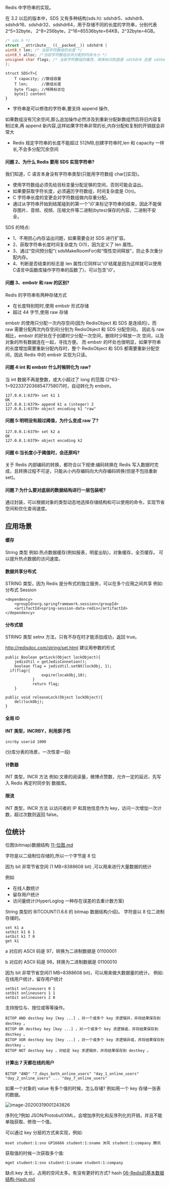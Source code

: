 

Redis 中字符串的实现。

在 3.2 以后的版本中，SDS 又有多种结构(sds.h): sdshdr5、sdshdr8、sdshdr16、sdshdr32、sdshdr64，用于存储不同的长度的字符串，分别代表 2^5=32byte， 2^8=256byte，2^16=65536byte=64KB，2^32byte=4GB。

```c++
/* sds.h */
struct __attribute__ ((__packed__)) sdshdr8 {
uint8_t len; /* 当前字符数组的长度 */
uint8_t alloc; /*当前字符数组总共分配的内存大小 */
unsigned char flags; /* 当前字符数组的属性、用来标识到底是 sdshdr8 还是 sdshdr16 等 */ char buf[]; /* 字符串真正的值 */
};
```

```
struct SDS<T>{
	T capacity; //数组容量
	T len;		//数组长度
	byte flags; //特殊标志位
	byte[] content
}
```

- 字符串是可以修改的字符串,要支持 append 操作,

如果数组没有冗余空间,那么追加操作必然涉及到重新分配新数组然后将旧内容复制过来,再 append 新内容,这样如果字符串非常的长,内存分配和复制的开销就会非常大

- Redis 规定字符串的长度不能超过 512MB,创建字符串时,len 和 capacity 一样长,不会多分配冗余空间

#### 问题 2、为什么 Redis 要用 SDS 实现字符串?

我们知道，C 语言本身没有字符串类型(只能用字符数组 char[]实现)。 

- 使用字符数组必须先给目标变量分配足够的空间，否则可能会溢出。 
- 如果要获取字符长度，必须遍历字符数组，时间复杂度是 O(n)。
- C 字符串长度的变更会对字符数组做内存重分配。 
- 通过从字符串开始到结尾碰到的第一个'\0'来标记字符串的结束，因此不能保存图片、音频、视频、压缩文件等二进制(bytes)保存的内容，二进制不安全。

SDS 的特点:

- 1、不用担心内存溢出问题，如果需要会对 SDS 进行扩容。
-  2、获取字符串长度时间复杂度为 O(1)，因为定义了 len 属性。 
- 3、通过“空间预分配”( sdsMakeRoomFor)和“惰性空间释放”，防止多次重分配内存。
- 4、判断是否结束的标志是 len 属性(它同样以'\0'结尾是因为这样就可以使用 C语言中函数库操作字符串的函数了)，可以包含'\0'。



#### 问题 3、embstr 和 raw 的区别?

Redis 的字符串有两种存储方式

- 在长度特别短时,使用 embstr 形式存储
- 超过 44 字节,使用 raw 存储

embstr 的使用只分配一次内存空间(因为 RedisObject 和 SDS 是连续的)，而 raw 需要分配两次内存空间(分别为 RedisObject 和 SDS 分配空间)。
因此与 raw 相比，embstr 的好处在于创建时少分配一次空间，删除时少释放一次 空间，以及对象的所有数据连在一起，寻找方便。
而 embstr 的坏处也很明显，如果字符串的长度增加需要重新分配内存时，整个 RedisObject 和 SDS 都需要重新分配空间，因此 Redis 中的 embstr 实现为只读。

#### 问题 4:int 和 embstr 什么时候转化为 raw?

当 int 数据不再是整数，或大小超过了 long 的范围 (2^63-1=9223372036854775807)时，自动转化为 embstr。

```
127.0.0.1:6379> set k1 1
OK
127.0.0.1:6379> append k1 a (integer) 2
127.0.0.1:6379> object encoding k1 "raw"

```

#### 问题 5:明明没有超过阈值，为什么变成 raw 了?

```
127.0.0.1:6379> set k2 a
OK
127.0.0.1:6379> object encoding k2
```

#### 问题 6:当长度小于阈值时，会还原吗?

关于 Redis 内部编码的转换，都符合以下规律:编码转换在 Redis 写入数据时完 成，且转换过程不可逆，只能从小内存编码向大内存编码转换(但是不包括重新 set)。

#### 问题 7:为什么要对底层的数据结构进行一层包装呢?

通过封装，可以根据对象的类型动态地选择存储结构和可以使用的命令，实现节省 空间和优化查询速度。

## 应用场景

#### 缓存

String 类型 例如:热点数据缓存(例如报表，明星出轨)，对象缓存，全页缓存。 可以提升热点数据的访问速度。

#### 数据共享分布式

STRING 类型，因为 Redis 是分布式的独立服务，可以在多个应用之间共享 例如:分布式 Session

```
<dependency> 
	<groupId>org.springframework.session</groupId>
	<artifactId>spring-session-data-redis</artifactId>
</dependency>
```

#### 分布式锁

STRING 类型 setnx 方法，只有不存在时才能添加成功，返回 true。

http://redisdoc.com/string/set.html 建议用参数的形式

```
public Boolean getLock(Object lockObject){ 
	jedisUtil = getJedisConnetion();
	boolean flag = jedisUtil.setNX(lockObj, 1);
  if(flag){
				expire(locakObj,10); 
			}
			return flag; 
	}
​
public void releaseLock(Object lockObject){
	del(lockObj); 
}
```

#### 全局 ID

#### INT 类型，INCRBY，利用原子性

```
incrby userid 1000
```

(分库分表的场景，一次性拿一段)

#### 计数器

INT 类型，INCR 方法
例如:文章的阅读量，微博点赞数，允许一定的延迟，先写入 Redis 再定时同步到 数据库。

#### 限流

INT 类型，INCR 方法
以访问者的 IP 和其他信息作为 key，访问一次增加一次计数，超过次数则返回 false。

## 位统计

位图(bitmap)数据结构 [11-位图.md](11-位图.md) 

字符是以二级制位存储的,所以一个字节是 8 位

因为 bit 非常节省空间 (1 MB=8388608 bit) ,可以用来进行大量数据的统计

例如

- 在线人数统计
- 留存用户统计
- 访问量统计(HyperLoglog 一种存在误差的去重计数方案)

String 类型的 BITCOUNT(1.6.6 的 bitmap 数据结构介绍)。 字符是以 8 位二进制存储的。

```
set k1 a 
setbit k1 6 1 
setbit k1 7 0 
get k1
```

a 对应的 ASCII 码是 97，转换为二进制数据是 01100001

b 对应的 ASCII 码是 98，转换为二进制数据是 01100010

因为 bit 非常节省空间(1 MB=8388608 bit)，可以用来做大数据量的统计。 例如:在线用户统计，留存用户统计

```
setbit onlineusers 0 1 
setbit onlineusers 1 1 
setbit onlineusers 2 0
```

支持按位与、按位或等等操作。

```
BITOP AND destkey key [key ...] ，对一个或多个 key 求逻辑并，并将结果保存到 destkey 。 
BITOP OR destkey key [key ...] ，对一个或多个 key 求逻辑或，并将结果保存到 destkey 。 
BITOP XOR destkey key [key ...] ，对一个或多个 key 求逻辑异或，并将结果保存到 destkey 。 
BITOP NOT destkey key ，对给定 key 求逻辑非，并将结果保存到 destkey 。
```

####  计算出 7 天都在线的用户

```
BITOP "AND" "7_days_both_online_users" "day_1_online_users" "day_2_online_users" ... "day_7_online_users"
```

如果一个对象的 value 有多个值的时候，怎么存储? 例如用一个 key 存储一张表的数据。

![image-20200319001243826](../../../assets/image-20200319001243826.png)

序列化?例如 JSON/Protobuf/XML，会增加序列化和反序列化的开销，并且不能 单独获取、修改一个值。

可以通过 key 分层的方式来实现，例如:

```
mset student:1:sno GP16666 student:1:sname 沐风 student:1:company 腾讯
```

获取值的时候一次获取多个值:

```
mget student:1:sno student:1:sname student:1:company
```

缺点:key 太长，占用的空间太多。有没有更好的方式? hash  [06-Redis的基本数据结构-Hash.md](06-Redis的基本数据结构-Hash.md) 



#### 